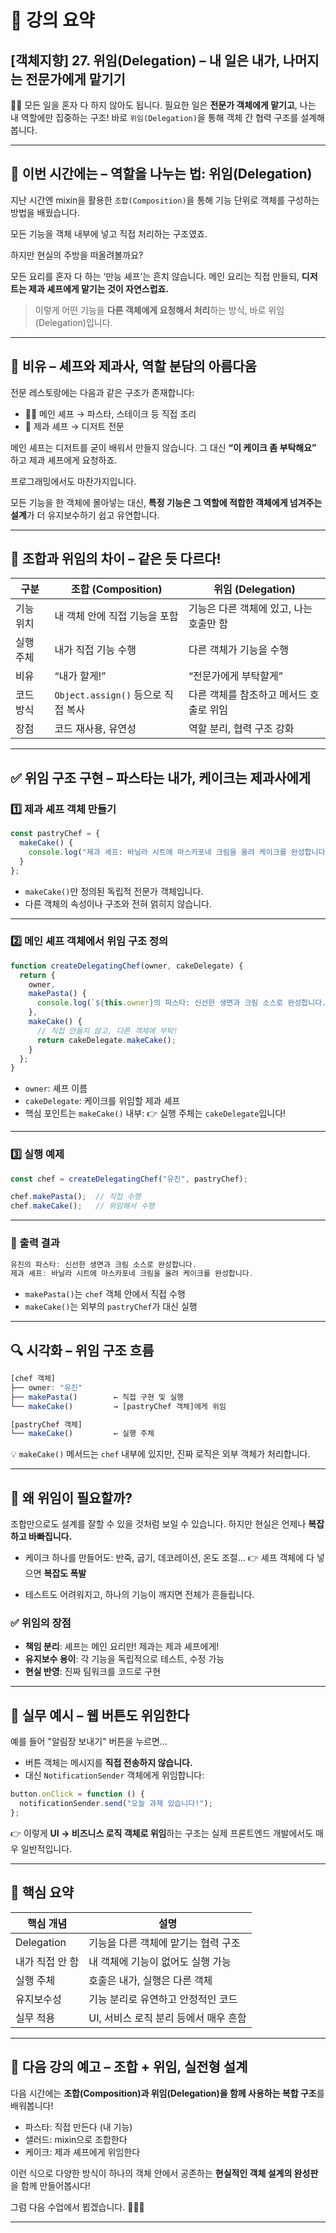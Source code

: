 # 📘 강의 요약

## \[객체지향] 27. 위임(Delegation) – 내 일은 내가, 나머지는 전문가에게 맡기기

👨‍🍳 모든 일을 혼자 다 하지 않아도 됩니다.
필요한 일은 **전문가 객체에게 맡기고**, 나는 내 역할에만 집중하는 구조!
바로 `위임(Delegation)`을 통해 객체 간 협력 구조를 설계해봅니다.

---

## 🧠 이번 시간에는 – 역할을 나누는 법: 위임(Delegation)

지난 시간엔 mixin을 활용한 `조합(Composition)`을 통해
기능 단위로 객체를 구성하는 방법을 배웠습니다.

모든 기능을 객체 내부에 넣고 직접 처리하는 구조였죠.

하지만 현실의 주방을 떠올려볼까요?

모든 요리를 혼자 다 하는 ‘만능 셰프’는 흔치 않습니다.
메인 요리는 직접 만들되, **디저트는 제과 셰프에게 맡기는 것이 자연스럽죠.**

> 이렇게 어떤 기능을 **다른 객체에게 요청해서 처리**하는 방식,
> 바로 위임(Delegation)입니다.

---

## 🍱 비유 – 셰프와 제과사, 역할 분담의 아름다움

전문 레스토랑에는 다음과 같은 구조가 존재합니다:

* 👨‍🍳 메인 셰프 → 파스타, 스테이크 등 직접 조리
* 🧁 제과 셰프 → 디저트 전문

메인 셰프는 디저트를 굳이 배워서 만들지 않습니다.
그 대신 **“이 케이크 좀 부탁해요”** 하고 제과 셰프에게 요청하죠.

프로그래밍에서도 마찬가지입니다.

모든 기능을 한 객체에 몰아넣는 대신,
**특정 기능은 그 역할에 적합한 객체에게 넘겨주는 설계**가 더 유지보수하기 쉽고 유연합니다.

---

## 🧩 조합과 위임의 차이 – 같은 듯 다르다!

| 구분    | 조합 (Composition)            | 위임 (Delegation)         |
| ----- | --------------------------- | ----------------------- |
| 기능 위치 | 내 객체 안에 직접 기능을 포함           | 기능은 다른 객체에 있고, 나는 호출만 함 |
| 실행 주체 | 내가 직접 기능 수행                 | 다른 객체가 기능을 수행           |
| 비유    | “내가 할게!”                    | “전문가에게 부탁할게”            |
| 코드 방식 | `Object.assign()` 등으로 직접 복사 | 다른 객체를 참조하고 메서드 호출로 위임  |
| 장점    | 코드 재사용, 유연성                 | 역할 분리, 협력 구조 강화         |

---

## ✅ 위임 구조 구현 – 파스타는 내가, 케이크는 제과사에게

### 1️⃣ 제과 셰프 객체 만들기

```js
const pastryChef = {
  makeCake() {
    console.log("제과 셰프: 바닐라 시트에 마스카포네 크림을 올려 케이크를 완성합니다.");
  }
};
```

* `makeCake()`만 정의된 독립적 전문가 객체입니다.
* 다른 객체의 속성이나 구조와 전혀 얽히지 않습니다.

---

### 2️⃣ 메인 셰프 객체에서 위임 구조 정의

```js
function createDelegatingChef(owner, cakeDelegate) {
  return {
    owner,
    makePasta() {
      console.log(`${this.owner}의 파스타: 신선한 생면과 크림 소스로 완성합니다.`);
    },
    makeCake() {
      // 직접 만들지 않고, 다른 객체에 부탁!
      return cakeDelegate.makeCake();
    }
  };
}
```

* `owner`: 셰프 이름
* `cakeDelegate`: 케이크를 위임할 제과 셰프
* 핵심 포인트는 `makeCake()` 내부:
  👉 실행 주체는 `cakeDelegate`입니다!

---

### 3️⃣ 실행 예제

```js
const chef = createDelegatingChef("유진", pastryChef);

chef.makePasta();  // 직접 수행
chef.makeCake();   // 위임해서 수행
```

---

### 🧪 출력 결과

```js
유진의 파스타: 신선한 생면과 크림 소스로 완성합니다.
제과 셰프: 바닐라 시트에 마스카포네 크림을 올려 케이크를 완성합니다.
```

* `makePasta()`는 `chef` 객체 안에서 직접 수행
* `makeCake()`는 외부의 `pastryChef`가 대신 실행

---

## 🔍 시각화 – 위임 구조 흐름

```js
[chef 객체]
├── owner: "유진"
├── makePasta()        ← 직접 구현 및 실행
└── makeCake()         → [pastryChef 객체]에게 위임

[pastryChef 객체]
└── makeCake()         ← 실행 주체
```

💡 `makeCake()` 메서드는 `chef` 내부에 있지만,
진짜 로직은 외부 객체가 처리합니다.

---

## 🧠 왜 위임이 필요할까?

조합만으로도 설계를 잘할 수 있을 것처럼 보일 수 있습니다.
하지만 현실은 언제나 **복잡하고 바빠집니다.**

* 케이크 하나를 만들어도: 반죽, 굽기, 데코레이션, 온도 조절…
  👉 셰프 객체에 다 넣으면 **복잡도 폭발**

* 테스트도 어려워지고, 하나의 기능이 깨지면 전체가 흔들립니다.

### ✅ 위임의 장점

* **책임 분리**: 셰프는 메인 요리만! 제과는 제과 셰프에게!
* **유지보수 용이**: 각 기능을 독립적으로 테스트, 수정 가능
* **현실 반영**: 진짜 팀워크를 코드로 구현

---

## 🧠 실무 예시 – 웹 버튼도 위임한다

예를 들어 "알림장 보내기" 버튼을 누르면…

* 버튼 객체는 메시지를 **직접 전송하지 않습니다.**
* 대신 `NotificationSender` 객체에게 위임합니다:

```js
button.onClick = function () {
  notificationSender.send("오늘 과제 있습니다!");
};
```

👉 이렇게 **UI → 비즈니스 로직 객체로 위임**하는 구조는
실제 프론트엔드 개발에서도 매우 일반적입니다.

---

## 📌 핵심 요약

| 핵심 개념      | 설명                      |
| ---------- | ----------------------- |
| Delegation | 기능을 다른 객체에 맡기는 협력 구조    |
| 내가 직접 안 함  | 내 객체에 기능이 없어도 실행 가능     |
| 실행 주체      | 호출은 내가, 실행은 다른 객체       |
| 유지보수성      | 기능 분리로 유연하고 안정적인 코드     |
| 실무 적용      | UI, 서비스 로직 분리 등에서 매우 흔함 |

---

## 🚀 다음 강의 예고 – 조합 + 위임, 실전형 설계

다음 시간에는
**조합(Composition)과 위임(Delegation)을 함께 사용하는 복합 구조**를 배워봅니다!

* 파스타: 직접 만든다 (내 기능)
* 샐러드: mixin으로 조합한다
* 케이크: 제과 셰프에게 위임한다

이런 식으로 다양한 방식이 하나의 객체 안에서 공존하는
**현실적인 객체 설계의 완성판**을 함께 만들어봅시다!

그럼 다음 수업에서 뵙겠습니다. 🍝🍰✨

---
